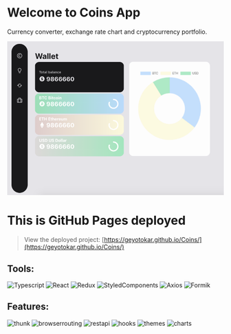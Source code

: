 # Welcome to Coins App
Currency converter, exchange rate chart and cryptocurrency portfolio.

![Header](https://github.com/geyotokar/Coins/blob/main/src/components/assets/Coins.png)

# This is GitHub Pages deployed

>View the deployed project: [https://geyotokar.github.io/Coins/](https://geyotokar.github.io/Coins/)

## Tools:
![Typescript](https://img.shields.io/badge/-Typescript-0E34A0?style=for-the-badge&logo=typescript)
![React](https://img.shields.io/badge/-React-FF4747?style=for-the-badge&logo=react)
![Redux](https://img.shields.io/badge/-Redux-DA2864?style=for-the-badge&logo=redux)
![StyledComponents](https://img.shields.io/badge/-StyledComponents-DB7093?style=for-the-badge&logo=styled-components&logoColor=white&logoWidth=30)
![Axios](https://img.shields.io/badge/-Axios-48CFAD?style=for-the-badge)
![Formik](https://img.shields.io/badge/-Formik-656D78?style=for-the-badge)

## Features:
![thunk](https://img.shields.io/badge/-thunk-FFCE54?style=flat-square)
![browserrouting](https://img.shields.io/badge/-browserRouting-967ADC?style=flat-square)
![restapi](https://img.shields.io/badge/-restAPI-FC6E51?style=flat-square)
![hooks](https://img.shields.io/badge/-hooks-C0EB6A?style=flat-square)
![themes](https://img.shields.io/badge/-themes-263238?style=flat-square)
![charts](https://img.shields.io/badge/-charts-FF0000?style=flat-square)
